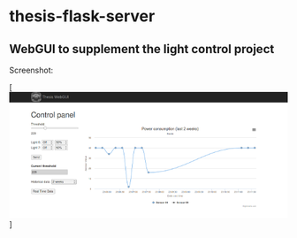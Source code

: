 thesis-flask-server
===================

## WebGUI to supplement the light control project

Screenshot:

[![WebGUI](https://raw.githubusercontent.com/alexpeits/thesis-flask-server/master/screenshot.png)]
